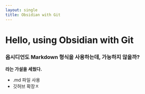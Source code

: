 ```yaml
---
layout: single
title: Obsidian with Git
---
```

# Hello, using Obsidian with Git

### 옵시디언도 Markdown 형식을 사용하는데, 가능하지 않을까?
**라는 가설을 세웠다.**
- .md 파일 사용
- 깃허브 확장ㅈ